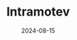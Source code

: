 ---  
layout: startup_page  
title: "Intramotev"  
id: "intramotev.com"  
permalink: "/intramotevintramotev.com08152024/"  
website: "https://www.intramotev.com/"  
funding_round: "Series A"  
funding_amount: "$14.4M"  
investors: "Flybridge Capital Partners, Alpaca VC, Advantage Capital, Aera VC, Band VC, Cantos, Cathcart Rail, Collide Capital, Decisive Point, Idealab Arizona"  
about: "Intramotev develops battery-electric, self-propelled rail solutions for freight movement. Their retrofitted solutions increase rail capacity, reduce fuel costs, and lower carbon footprints. The company's TugVolt and ReVolt technologies are deployed at various mining operations."  
markets: "Rail Technology, Transportation, Mining, Autonomous Vehicles, Freight Service, Logistics, Railroad"  
hq: "St. Louis, Missouri, United States"  
founded_year: "2020"  
linkedin: "https://www.linkedin.com/company/intramotev"  
twitter: "https://twitter.com/intramotev"  
instagram: ""  
facebook: ""  
crunchbase: "https://www.crunchbase.com/organization/intramotev-autonomous-rail"  
pitchbook: "https://pitchbook.com/profiles/company/459900-19"  

date_display: "15-Aug-2024"  
date: "2024-08-15"

# SEO Optimization  
meta_title: "Intramotev - Series A Funding ($14.4M)"  
meta_description: "Intramotev, Intramotev develops battery-electric, self-propelled rail solutions for freight movement. Their retrofitted solutions increase rail capacity, reduce f..."  
meta_keywords: "Intramotev, Rail Technology, Transportation, Mining, Autonomous Vehicles, Freight Service, Logistics, Railroad, Series A funding"  
canonical_url: "https://startup.projectstartups.com/intramotevintramotev.com08152024/"  
---